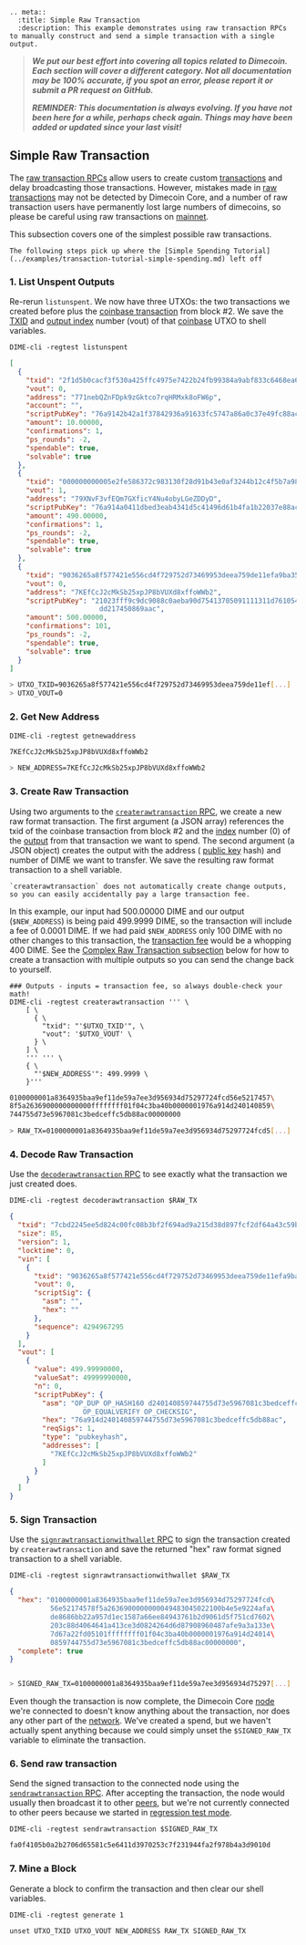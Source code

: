 ```{eval-rst}
.. meta::
  :title: Simple Raw Transaction
  :description: This example demonstrates using raw transaction RPCs to manually construct and send a simple transaction with a single output.
```

> ***We put our best effort into covering all topics related to Dimecoin. Each section will cover a different category. Not all documentation may be 100% accurate, if you spot an error, please report it or submit a PR request on GitHub.***
>
> ***REMINDER: This documentation is always evolving. If you have not been here for a while, perhaps check again. Things may have been added or updated since your last visit!***

## Simple Raw Transaction

The [raw transaction RPCs](../api/rpc-raw-transactions.md) allow users to create custom [transactions](../reference/glossary.md#transaction) and delay broadcasting those transactions. However, mistakes made in [raw transactions](../reference/glossary.md#raw-transaction) may not be detected by Dimecoin Core, and a number of raw transaction users have permanently lost large numbers of dimecoins, so please be careful using raw transactions on [mainnet](../reference/glossary.md#mainnet).

This subsection covers one of the simplest possible raw transactions.

```{note}
The following steps pick up where the [Simple Spending Tutorial](../examples/transaction-tutorial-simple-spending.md) left off
```

### 1. List Unspent Outputs

Re-rerun `listunspent`. We now have three UTXOs: the two transactions we created before plus the [coinbase transaction](../reference/glossary.md#coinbase-transaction) from block #2. We save the [TXID](../reference/glossary.md#transaction-identifiers) and [output index](../reference/glossary.md#output-index) number (vout) of that [coinbase](../reference/glossary.md#coinbase) UTXO to shell variables.

```shell
DIME-cli -regtest listunspent
```

```json
[
  {
    "txid": "2f1d5b0cacf3f530a425ffc4975e7422b24fb99384a9abf833c6468ea6375da9",
    "vout": 0,
    "address": "771nebQZnFDpk9zGktco7rqHRMxk8oFW6p",
    "account": "",
    "scriptPubKey": "76a9142b42a1f37842936a91633fc5747a86a0c37e49fc88ac",
    "amount": 10.00000,
    "confirmations": 1,
    "ps_rounds": -2,
    "spendable": true,
    "solvable": true
  },
  {
    "txid": "000000000005e2fe586372c983130f28d91b43e0af3244b12c4f5b7a9825bbeb",
    "vout": 1,
    "address": "79XNvF3vfEQm7GXficY4Nu4obyLGeZDDyD",
    "scriptPubKey": "76a914a0411dbed3eab4341d5c41496d61b4fa1b22037e88ac",
    "amount": 490.00000,
    "confirmations": 1,
    "ps_rounds": -2,
    "spendable": true,
    "solvable": true
  },
  {
    "txid": "9036265a8f577421e556cd4f729752d73469953deea759de11efa9ba354936a8",
    "vout": 0,
    "address": "7KEfCcJ2cMkSb25xpJP8bVUXd8xffoWWb2",
    "scriptPubKey": "21023fff9c9dc9088c0aeba90d75413705091111311d761054de23ac\
                      dd217450869aac",
    "amount": 500.00000,
    "confirmations": 101,
    "ps_rounds": -2,
    "spendable": true,
    "solvable": true
  }
]
```

```bash
> UTXO_TXID=9036265a8f577421e556cd4f729752d73469953deea759de11ef[...]
> UTXO_VOUT=0
```

### 2. Get New Address

```shell
DIME-cli -regtest getnewaddress
```

``` bash
7KEfCcJ2cMkSb25xpJP8bVUXd8xffoWWb2

> NEW_ADDRESS=7KEfCcJ2cMkSb25xpJP8bVUXd8xffoWWb2
```

### 3. Create Raw Transaction

Using two arguments to the [`createrawtransaction` RPC](../api/rpc-raw-transactions.md#createrawtransaction), we create a new raw format transaction. The first argument (a JSON array) references the txid of the coinbase transaction from block #2 and the [index](../reference/glossary.md#index) number (0) of the [output](../reference/glossary.md#output) from that transaction we want to spend. The second argument (a JSON object) creates the output with the address ( [public key](../reference/glossary.md#public-key) hash) and number of DIME we want to transfer. We save the resulting raw format transaction to a shell variable.

```{warning}
`createrawtransaction` does not automatically create change outputs, so you can easily accidentally pay a large transaction fee.
```

In this example, our input had 500.00000 DIME and our output (`$NEW_ADDRESS`) is being paid 499.9999 DIME, so the transaction will include a fee of 0.0001 DIME. If we had paid `$NEW_ADDRESS` only 100 DIME with no other changes to this transaction, the [transaction fee](../reference/glossary.md#transaction-fee) would be a whopping 400 DIME. See the [Complex Raw Transaction subsection](../examples/transaction-tutorial-complex-raw-transaction.md) below for how to create a transaction with multiple outputs so you can send the change back to yourself.

```shell
### Outputs - inputs = transaction fee, so always double-check your math!
DIME-cli -regtest createrawtransaction ''' \
    [ \
      { \
        "txid": "'$UTXO_TXID'", \
        "vout": '$UTXO_VOUT' \
      } \
    ] \
    ''' ''' \
    { \
      "'$NEW_ADDRESS'": 499.9999 \
    }'''
```

``` bash
0100000001a8364935baa9ef11de59a7ee3d956934d75297724fcd56e5217457\
8f5a2636900000000000ffffffff01f04c3ba40b0000001976a914d240140859\
744755d73e5967081c3bedceffc5db88ac00000000

> RAW_TX=0100000001a8364935baa9ef11de59a7ee3d956934d75297724fcd5[...]
```

### 4. Decode Raw Transaction

Use the [`decoderawtransaction` RPC](../api/rpc-raw-transactions.md#decoderawtransaction) to see exactly what the transaction we just created does.

```shell
DIME-cli -regtest decoderawtransaction $RAW_TX
```

``` json
{
  "txid": "7cbd2245ee5d824c00fc08b3bf2f694ad9a215d38d897fcf2df64a43c59bb97b",
  "size": 85,
  "version": 1,
  "locktime": 0,
  "vin": [
    {
      "txid": "9036265a8f577421e556cd4f729752d73469953deea759de11efa9ba354936a8",
      "vout": 0,
      "scriptSig": {
        "asm": "",
        "hex": ""
      },
      "sequence": 4294967295
    }
  ],
  "vout": [
    {
      "value": 499.99990000,
      "valueSat": 49999990000,
      "n": 0,
      "scriptPubKey": {
        "asm": "OP_DUP OP_HASH160 d240140859744755d73e5967081c3bedceffc5db\
                  OP_EQUALVERIFY OP_CHECKSIG",
        "hex": "76a914d240140859744755d73e5967081c3bedceffc5db88ac",
        "reqSigs": 1,
        "type": "pubkeyhash",
        "addresses": [
          "7KEfCcJ2cMkSb25xpJP8bVUXd8xffoWWb2"
        ]
      }
    }
  ]
}
```

### 5. Sign Transaction

Use the [`signrawtransactionwithwallet` RPC](../api/rpc-wallet.md#signrawtransactionwithwallet) to sign the transaction created by `createrawtransaction` and save the returned "hex" raw format signed transaction to a shell variable.

```shell
DIME-cli -regtest signrawtransactionwithwallet $RAW_TX
```

``` json
{
  "hex": "0100000001a8364935baa9ef11de59a7ee3d956934d75297724fcd\
          56e52174578f5a2636900000000049483045022100b4e5e9224afa\
          de8686bb22a957d1ec1587a66ee84943761b2d9061d5f751cd7602\
          203c88d4064641a413ce3d0824264d6d87908960487afe9a3a133e\
          7d67a22fd05101ffffffff01f04c3ba40b0000001976a914d24014\
          0859744755d73e5967081c3bedceffc5db88ac00000000",
  "complete": true
}
```

``` bash

> SIGNED_RAW_TX=0100000001a8364935baa9ef11de59a7ee3d956934d75297[...]
```

Even though the transaction is now complete, the Dimecoin Core [node](../reference/glossary.md#node) we're connected to doesn't know anything about the transaction, nor does any other part of the [network](../reference/glossary.md#network). We've created a spend, but we haven't actually spent anything because we could simply unset the `$SIGNED_RAW_TX` variable to eliminate the transaction.

### 6. Send raw transaction

Send the signed transaction to the connected node using the [`sendrawtransaction` RPC](../api/rpc-raw-transactions.md#sendrawtransaction). After accepting the transaction, the node would usually then broadcast it to other [peers](../reference/glossary.md#peer), but we're not currently connected to other peers because we started in [regression test mode](../reference/glossary.md#regression-test-mode).

```shell
DIME-cli -regtest sendrawtransaction $SIGNED_RAW_TX
```

``` bash
fa0f4105b0a2b2706d65581c5e6411d3970253c7f231944fa2f978b4a3d9010d
```

### 7. Mine a Block

Generate a block to confirm the transaction and then clear our shell variables.

```shell
DIME-cli -regtest generate 1

unset UTXO_TXID UTXO_VOUT NEW_ADDRESS RAW_TX SIGNED_RAW_TX
```
